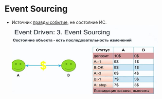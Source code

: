 # Event Sourcing

- Источник [правды событие](https://habr.com/ru/company/nix/blog/322214/), не состояние ИС.
![es](../../../img/arch/eda/eda.event.sourcing.jpg)
